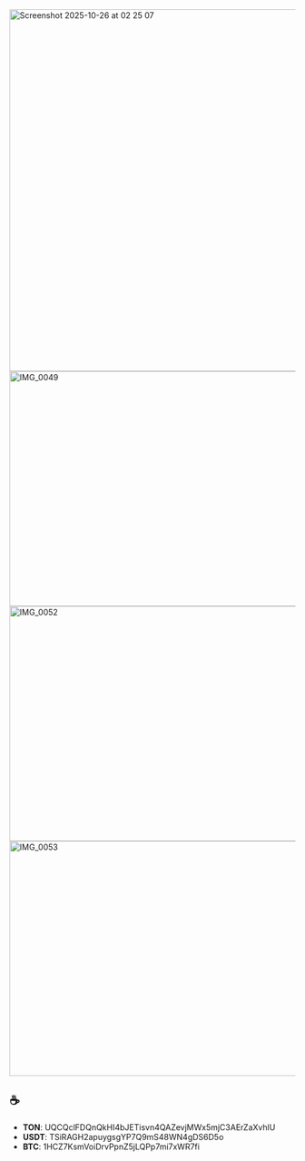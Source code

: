 <img width="1080" height="638" alt="Screenshot 2025-10-26 at 02 25 07" src="https://github.com/user-attachments/assets/2b8c5a13-0274-4f28-8af1-8f4a5e8b9bd5" />
<img width="896" height="414" alt="IMG_0049" src="https://github.com/user-attachments/assets/4e97a60c-46c3-43a1-9185-2022d5c37f02" />
<img width="896" height="414" alt="IMG_0052" src="https://github.com/user-attachments/assets/bb5ac105-2b9f-481f-8423-2f45dd6f0802" />
<img width="896" height="414" alt="IMG_0053" src="https://github.com/user-attachments/assets/519e1363-0d8c-455e-be53-773d6fff6efc" />

## ☕️
- **TON**: UQCQclFDQnQkHI4bJETisvn4QAZevjMWx5mjC3AErZaXvhlU
- **USDT**: TSiRAGH2apuygsgYP7Q9mS48WN4gDS6D5o
- **BTC**: 1HCZ7KsmVoiDrvPpnZ5jLQPp7mi7xWR7fi
